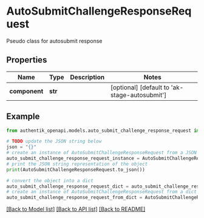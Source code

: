 # AutoSubmitChallengeResponseRequest

Pseudo class for autosubmit response

## Properties

Name | Type | Description | Notes
------------ | ------------- | ------------- | -------------
**component** | **str** |  | [optional] [default to 'ak-stage-autosubmit']

## Example

```python
from authentik_openapi.models.auto_submit_challenge_response_request import AutoSubmitChallengeResponseRequest

# TODO update the JSON string below
json = "{}"
# create an instance of AutoSubmitChallengeResponseRequest from a JSON string
auto_submit_challenge_response_request_instance = AutoSubmitChallengeResponseRequest.from_json(json)
# print the JSON string representation of the object
print(AutoSubmitChallengeResponseRequest.to_json())

# convert the object into a dict
auto_submit_challenge_response_request_dict = auto_submit_challenge_response_request_instance.to_dict()
# create an instance of AutoSubmitChallengeResponseRequest from a dict
auto_submit_challenge_response_request_from_dict = AutoSubmitChallengeResponseRequest.from_dict(auto_submit_challenge_response_request_dict)
```
[[Back to Model list]](../README.md#documentation-for-models) [[Back to API list]](../README.md#documentation-for-api-endpoints) [[Back to README]](../README.md)


